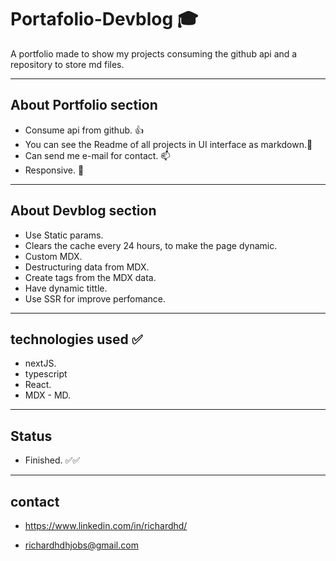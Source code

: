 # Portafolio-Devblog 🎓

A portfolio made to show my projects consuming the github api and a repository to store md files.

--------------------------
## About Portfolio section
- Consume api from github. 👍
- You can see the Readme of all projects in UI interface as markdown.📑
- Can send me e-mail for contact. 📫
- Responsive. 📱

----------------------------------
## About Devblog section
- Use Static params.
- Clears the cache every 24 hours, to make the page dynamic.
- Custom MDX.
- Destructuring data from MDX.
- Create tags from the MDX data.
- Have dynamic tittle.
- Use SSR for improve perfomance.

-----------------------------------------
## technologies used ✅
- nextJS.
- typescript
- React.
- MDX - MD.

-----------------------------------------
## Status
- Finished. ✅✅

-----------------------------------------

## contact

- https://www.linkedin.com/in/richardhd/

- richardhdhjobs@gmail.com